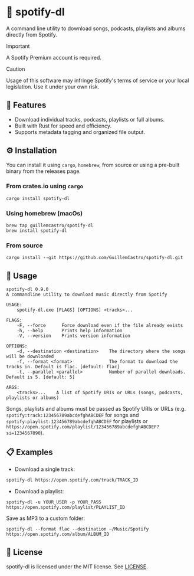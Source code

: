 # 🎵 spotify-dl

A command line utility to download songs, podcasts, playlists and albums directly from Spotify.

> [!IMPORTANT]
> A Spotify Premium account is required.

> [!CAUTION]
> Usage of this software may infringe Spotify's terms of service or your local legislation. Use it under your own risk.

## 🚀 Features

- Download individual tracks, podcasts, playlists or full albums.
- Built with Rust for speed and efficiency.
- Supports metadata tagging and organized file output.

## ⚙️ Installation

You can install it using `cargo`, `homebrew`, from source or using a pre-built binary from the releases page.

### From crates.io using `cargo`

```
cargo install spotify-dl
```

### Using homebrew (macOs)

```
brew tap guillemcastro/spotify-dl
brew install spotify-dl
```

### From source

```
cargo install --git https://github.com/GuillemCastro/spotify-dl.git
```

## 🧭 Usage

```
spotify-dl 0.9.0
A commandline utility to download music directly from Spotify

USAGE:
    spotify-dl.exe [FLAGS] [OPTIONS] <tracks>...

FLAGS:
    -F, --force      Force download even if the file already exists
    -h, --help       Prints help information
    -V, --version    Prints version information

OPTIONS:
    -d, --destination <destination>    The directory where the songs will be downloaded
    -f, --format <format>              The format to download the tracks in. Default is flac. [default: flac]
    -t, --parallel <parallel>          Number of parallel downloads. Default is 5. [default: 5]

ARGS:
    <tracks>...    A list of Spotify URIs or URLs (songs, podcasts, playlists or albums)
```

Songs, playlists and albums must be passed as Spotify URIs or URLs (e.g. `spotify:track:123456789abcdefghABCDEF` for songs and `spotify:playlist:123456789abcdefghABCDEF` for playlists or `https://open.spotify.com/playlist/123456789abcdefghABCDEF?si=1234567890`).

## 📋 Examples

- Download a single track:
```bash
spotify-dl https://open.spotify.com/track/TRACK_ID
```

- Download a playlist:

```
spotify-dl -u YOUR_USER -p YOUR_PASS https://open.spotify.com/playlist/PLAYLIST_ID
```

Save as MP3 to a custom folder:
```
spotify-dl --format flac --destination ~/Music/Spotify https://open.spotify.com/album/ALBUM_ID
```

## 📄 License

spotify-dl is licensed under the MIT license. See [LICENSE](LICENSE).

